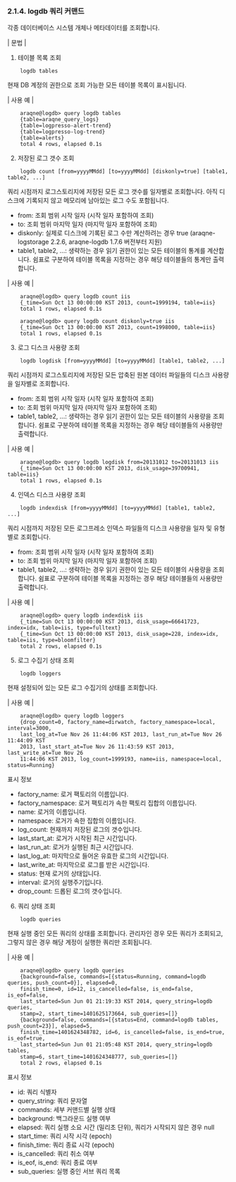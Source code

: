 ### 2.1.4. logdb 쿼리 커맨드


각종 데이터베이스 시스템 개체나 메타데이터를 조회합니다.

\| 문법 \|

1) 테이블 목록 조회

~~~
	logdb tables
~~~

현재 DB 계정의 권한으로 조회 가능한 모든 테이블 목록이 표시됩니다.

\| 사용 예 \|

~~~
    araqne@logdb> query logdb tables
    {table=araqne_query_logs}
    {table=logpresso-alert-trend}
    {table=logpresso-log-trend}
    {table=alerts}
    total 4 rows, elapsed 0.1s
~~~

2) 저장된 로그 갯수 조회

~~~
	logdb count [from=yyyyMMdd] [to=yyyyMMdd] [diskonly=true] [table1, table2, ...]
~~~

쿼리 시점까지 로그스토리지에 저장된 모든 로그 갯수를 일자별로 조회합니다. 아직 디스크에 기록되지 않고 메모리에 남아있는 로그 수도 포함됩니다.

 * from: 조회 범위 시작 일자 (시작 일자 포함하여 조회)
 * to: 조회 범위 마지막 일자 (마지막 일자 포함하여 조회)
 * diskonly: 실제로 디스크에 기록된 로그 수만 계산하려는 경우 true (araqne-logstorage 2.2.6, araqne-logdb 1.7.6 버전부터 지원)
 * table1, table2, …: 생략하는 경우 읽기 권한이 있는 모든 테이블의 통계를 계산합니다. 쉼표로 구분하여 테이블 목록을 지정하는 경우 해당 테이블들의 통계만 출력합니다.

\| 사용 예 \|

~~~
    araqne@logdb> query logdb count iis
    {_time=Sun Oct 13 00:00:00 KST 2013, count=1999194, table=iis}
    total 1 rows, elapsed 0.1s

    araqne@logdb> query logdb count diskonly=true iis
    {_time=Sun Oct 13 00:00:00 KST 2013, count=1998000, table=iis}
    total 1 rows, elapsed 0.1s
~~~

3) 로그 디스크 사용량 조회

~~~
	logdb logdisk [from=yyyyMMdd] [to=yyyyMMdd] [table1, table2, ...]
~~~

쿼리 시점까지 로그스토리지에 저장된 모든 압축된 원본 데이터 파일들의 디스크 사용량을 일자별로 조회합니다.

 * from: 조회 범위 시작 일자 (시작 일자 포함하여 조회)
 * to: 조회 범위 마지막 일자 (마지막 일자 포함하여 조회)
 * table1, table2, …: 생략하는 경우 읽기 권한이 있는 모든 테이블의 사용량을 조회합니다. 쉼표로 구분하여 테이블 목록을 지정하는 경우 해당 테이블들의 사용량만 출력합니다.

\| 사용 예 \|

~~~
    araqne@logdb> query logdb logdisk from=20131012 to=20131013 iis
    {_time=Sun Oct 13 00:00:00 KST 2013, disk_usage=39700941, table=iis}
    total 1 rows, elapsed 0.1s
~~~

4) 인덱스 디스크 사용량 조회

~~~
	logdb indexdisk [from=yyyyMMdd] [to=yyyyMMdd] [table1, table2, ...]
~~~

쿼리 시점까지 저장된 모든 로그프레소 인덱스 파일들의 디스크 사용량을 일자 및 유형별로 조회합니다.

 * from: 조회 범위 시작 일자 (시작 일자 포함하여 조회)
 * to: 조회 범위 마지막 일자 (마지막 일자 포함하여 조회)
 * table1, table2, …: 생략하는 경우 읽기 권한이 있는 모든 테이블의 사용량을 조회합니다. 쉼표로 구분하여 테이블 목록을 지정하는 경우 해당 테이블들의 사용량만 출력합니다.

\| 사용 예 \|

~~~
    araqne@logdb> query logdb indexdisk iis
    {_time=Sun Oct 13 00:00:00 KST 2013, disk_usage=66641723, index=idx, table=iis, type=fulltext}
    {_time=Sun Oct 13 00:00:00 KST 2013, disk_usage=228, index=idx, table=iis, type=bloomfilter}
    total 2 rows, elapsed 0.1s
~~~

5) 로그 수집기 상태 조회

~~~
	logdb loggers
~~~

현재 설정되어 있는 모든 로그 수집기의 상태를 조회합니다.

\| 사용 예 \|

~~~
	araqne@logdb> query logdb loggers
    {drop_count=0, factory_name=dirwatch, factory_namespace=local, interval=3000, 
    last_log_at=Tue Nov 26 11:44:06 KST 2013, last_run_at=Tue Nov 26 11:44:09 KST 
    2013, last_start_at=Tue Nov 26 11:43:59 KST 2013, last_write_at=Tue Nov 26 
    11:44:06 KST 2013, log_count=1999193, name=iis, namespace=local, status=Running}
~~~

표시 정보

 * factory\_name: 로거 팩토리의 이름입니다.
 * factory\_namespace: 로거 팩토리가 속한 팩토리 집합의 이름입니다.
 * name: 로거의 이름입니다.
 * namespace: 로거가 속한 집합의 이름입니다.
 * log\_count: 현재까지 저장된 로그의 갯수입니다.
 * last\_start\_at: 로거가 시작된 최근 시간입니다.
 * last\_run\_at: 로거가 실행된 최근 시간입니다.
 * last\_log\_at: 마지막으로 들어온 유효한 로그의 시간입니다.
 * last\_write\_at: 마지막으로 로그를 받은 시간입니다.
 * status: 현재 로거의 상태입니다.
 * interval: 로거의 실행주기입니다.
 * drop\_count: 드롭된 로그의 갯수입니다.

 
6) 쿼리 상태 조회

~~~
	logdb queries
~~~

현재 실행 중인 모든 쿼리의 상태를 조회합니다. 관리자인 경우 모든 쿼리가 조회되고, 그렇지 않은 경우 해당 계정이 실행한 쿼리만 조회됩니다.

\| 사용 예 \|

~~~
	araqne@logdb> query logdb queries
	{background=false, commands=[{status=Running, command=logdb queries, push_count=0}], elapsed=0, 
	finish_time=0, id=12, is_cancelled=false, is_end=false, is_eof=false, 
	last_started=Sun Jun 01 21:19:33 KST 2014, query_string=logdb queries, 
	stamp=2, start_time=1401625173664, sub_queries=[]}
	{background=false, commands=[{status=End, command=logdb tables, push_count=23}], elapsed=5, 
	finish_time=1401624348782, id=6, is_cancelled=false, is_end=true, is_eof=true, 
	last_started=Sun Jun 01 21:05:48 KST 2014, query_string=logdb tables, 
	stamp=6, start_time=1401624348777, sub_queries=[]}
	total 2 rows, elapsed 0.1s
~~~

표시 정보

 * id: 쿼리 식별자
 * query\_string: 쿼리 문자열
 * commands: 세부 커맨드별 실행 상태
 * background: 백그라운드 실행 여부
 * elapsed: 쿼리 실행 소요 시간 (밀리초 단위), 쿼리가 시작되지 않은 경우 null
 * start\_time: 쿼리 시작 시각 (epoch)
 * finish\_time: 쿼리 종료 시각 (epoch)
 * is_cancelled: 쿼리 취소 여부
 * is_eof, is_end: 쿼리 종료 여부
 * sub\_queries: 실행 중인 서브 쿼리 목록
